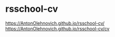 # rsschool-cv
https://AntonOlehnovich.github.io/rsschool-cv/
https://AntonOlehnovich.github.io/rsschool-cv/cv
